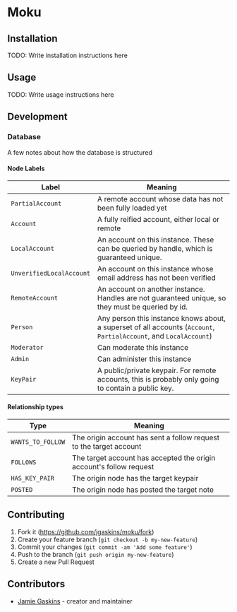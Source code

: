 # Moku



## Installation

TODO: Write installation instructions here

## Usage

TODO: Write usage instructions here

## Development

### Database

A few notes about how the database is structured

#### Node Labels

| Label | Meaning |
|-------|---------|
| `PartialAccount` | A remote account whose data has not been fully loaded yet |
| `Account` | A fully reified account, either local or remote |
| `LocalAccount` | An account on this instance. These can be queried by handle, which is guaranteed unique. |
| `UnverifiedLocalAccount` | An account on this instance whose email address has not been verified |
| `RemoteAccount` | An account on another instance. Handles are not guaranteed unique, so they must be queried by id. |
| `Person` | Any person this instance knows about, a superset of all accounts (`Account`, `PartialAccount`, and `LocalAccount`) |
| `Moderator` | Can moderate this instance |
| `Admin` | Can administer this instance |
| `KeyPair` | A public/private keypair. For remote accounts, this is probably only going to contain a public key. |

#### Relationship types

| Type | Meaning |
|------|---------|
| `WANTS_TO_FOLLOW` | The origin account has sent a follow request to the target account |
| `FOLLOWS` | The target account has accepted the origin account's follow request |
| `HAS_KEY_PAIR` | The origin node has the target keypair |
| `POSTED` | The origin node has posted the target note |

## Contributing

1. Fork it (<https://github.com/jgaskins/moku/fork>)
2. Create your feature branch (`git checkout -b my-new-feature`)
3. Commit your changes (`git commit -am 'Add some feature'`)
4. Push to the branch (`git push origin my-new-feature`)
5. Create a new Pull Request

## Contributors

- [Jamie Gaskins](https://github.com/jgaskins) - creator and maintainer
